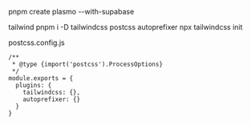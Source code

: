 pnpm create plasmo --with-supabase

tailwind
pnpm i -D tailwindcss postcss autoprefixer
npx tailwindcss init

postcss.config.js

```
/**
 * @type {import('postcss').ProcessOptions}
 */
module.exports = {
  plugins: {
    tailwindcss: {},
    autoprefixer: {}
  }
}
```

